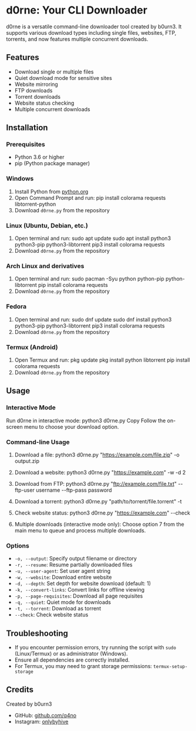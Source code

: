 # d0rne: Your CLI Downloader

d0rne is a versatile command-line downloader tool created by b0urn3. It supports various download types including single files, websites, FTP, torrents, and now features multiple concurrent downloads.

## Features

- Download single or multiple files
- Quiet download mode for sensitive sites
- Website mirroring
- FTP downloads
- Torrent downloads
- Website status checking
- Multiple concurrent downloads

## Installation

### Prerequisites

- Python 3.6 or higher
- pip (Python package manager)

### Windows

1. Install Python from [python.org](https://www.python.org/downloads/)
2. Open Command Prompt and run:
pip install colorama requests libtorrent-python
3. Download `d0rne.py` from the repository

### Linux (Ubuntu, Debian, etc.)

1. Open terminal and run:
sudo apt update
sudo apt install python3 python3-pip python3-libtorrent
pip3 install colorama requests
2. Download `d0rne.py` from the repository

### Arch Linux and derivatives

1. Open terminal and run:
sudo pacman -Syu python python-pip python-libtorrent
pip install colorama requests
2. Download `d0rne.py` from the repository

### Fedora

1. Open terminal and run:
sudo dnf update
sudo dnf install python3 python3-pip python3-libtorrent
pip3 install colorama requests
2. Download `d0rne.py` from the repository

### Termux (Android)

1. Open Termux and run:
pkg update
pkg install python libtorrent
pip install colorama requests
2. Download `d0rne.py` from the repository

## Usage

### Interactive Mode

Run d0rne in interactive mode:
python3 d0rne.py
Copy
Follow the on-screen menu to choose your download option.

### Command-line Usage

1. Download a file:
python3 d0rne.py "https://example.com/file.zip" -o output.zip

2. Download a website:
python3 d0rne.py "https://example.com" -w -d 2

3. Download from FTP:
python3 d0rne.py "ftp://example.com/file.txt" --ftp-user username --ftp-pass password

4. Download a torrent:
python3 d0rne.py "path/to/torrent/file.torrent" -t
   
5. Check website status:
python3 d0rne.py "https://example.com" --check
  
6. Multiple downloads (interactive mode only):
Choose option 7 from the main menu to queue and process multiple downloads.

### Options

- `-o, --output`: Specify output filename or directory
- `-r, --resume`: Resume partially downloaded files
- `-u, --user-agent`: Set user agent string
- `-w, --website`: Download entire website
- `-d, --depth`: Set depth for website download (default: 1)
- `-k, --convert-links`: Convert links for offline viewing
- `-p, --page-requisites`: Download all page requisites
- `-q, --quiet`: Quiet mode for downloads
- `-t, --torrent`: Download as torrent
- `--check`: Check website status

## Troubleshooting

- If you encounter permission errors, try running the script with `sudo` (Linux/Termux) or as administrator (Windows).
- Ensure all dependencies are correctly installed.
- For Termux, you may need to grant storage permissions: `termux-setup-storage`

## Credits

Created by b0urn3
- GitHub: [github.com/q4no](https://github.com/q4no)
- Instagram: [onlybyhive](https://www.instagram.com/onlybyhive)
